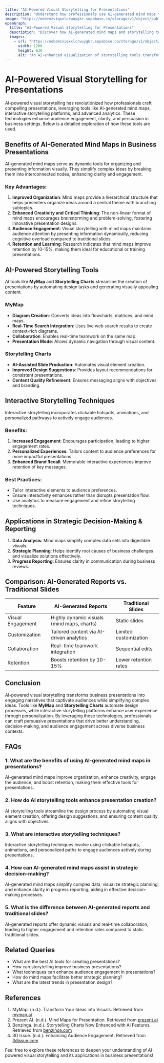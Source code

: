 ```yaml
---
title: "AI-Powered Visual Storytelling for Presentations"
description: "Understand how professionals use AI-generated mind maps to craft compelling visual presentations. Learn how AI-driven storytelling improves audience engagement, clarity, and persuasion in business settings."
image: "https://eobemzviqxxlcrwuygkr.supabase.co/storage/v1/object/public/yt2insight//ai-visual-storytelling.png"
openGraph:
  title: "AI-Powered Visual Storytelling for Presentations"
  description: "Discover how AI-generated mind maps and storytelling tools enhance audience engagement, improve clarity, and drive persuasive business presentations."
  images:
    - url: "https://eobemzviqxxlcrwuygkr.supabase.co/storage/v1/object/public/yt2insight//ai-visual-storytelling.png"
      width: 1200
      height: 630
      alt: "An AI-enhanced visualization of storytelling tools transforming business presentations."
---
```


# AI-Powered Visual Storytelling for Presentations

AI-powered visual storytelling has revolutionized how professionals craft compelling presentations, leveraging tools like AI-generated mind maps, interactive storytelling platforms, and advanced analytics. These technologies enhance audience engagement, clarity, and persuasion in business settings. Below is a detailed exploration of how these tools are used.

## Benefits of AI-Generated Mind Maps in Business Presentations

AI-generated mind maps serve as dynamic tools for organizing and presenting information visually. They simplify complex ideas by breaking them into interconnected nodes, enhancing clarity and engagement.

### Key Advantages:

1. **Improved Organization**: Mind maps provide a hierarchical structure that helps presenters organize ideas around a central theme with branching subtopics.
2. **Enhanced Creativity and Critical Thinking**: The non-linear format of mind maps encourages brainstorming and problem-solving, fostering innovative presentation designs.
3. **Audience Engagement**: Visual storytelling with mind maps maintains audience attention by presenting information dynamically, reducing cognitive overload compared to traditional slides.
4. **Retention and Learning**: Research indicates that mind maps improve retention by 10-15%, making them ideal for educational or training presentations.

## AI-Powered Storytelling Tools

AI tools like **MyMap** and **Storytelling Charts** streamline the creation of presentations by automating design tasks and generating visually appealing content.

### **MyMap**

- **Diagram Creation**: Converts ideas into flowcharts, matrices, and mind maps.
- **Real-Time Search Integration**: Uses live web search results to create context-rich diagrams.
- **Collaboration**: Enables real-time teamwork on the same map.
- **Presentation Mode**: Allows dynamic navigation through visual content.

### **Storytelling Charts**

- **AI-Assisted Slide Production**: Automates visual element creation.
- **Improved Design Suggestions**: Provides layout recommendations for consistent presentations.
- **Content Quality Refinement**: Ensures messaging aligns with objectives and branding.

## Interactive Storytelling Techniques

Interactive storytelling incorporates clickable hotspots, animations, and personalized pathways to actively engage audiences.

### **Benefits:**

1. **Increased Engagement**: Encourages participation, leading to higher engagement rates.
2. **Personalized Experiences**: Tailors content to audience preferences for more impactful presentations.
3. **Enhanced Brand Recall**: Memorable interactive experiences improve retention of key messages.

### **Best Practices:**

- Tailor interactive elements to audience preferences.
- Ensure interactivity enhances rather than disrupts presentation flow.
- Use analytics to measure engagement and refine storytelling techniques.

## Applications in Strategic Decision-Making & Reporting

1. **Data Analysis**: Mind maps simplify complex data sets into digestible visuals.
2. **Strategic Planning**: Helps identify root causes of business challenges and visualize solutions effectively.
3. **Progress Reporting**: Ensures clarity in communication during business reviews.

## Comparison: AI-Generated Reports vs. Traditional Slides

| Feature           | AI-Generated Reports                       | Traditional Slides    |
| ----------------- | ------------------------------------------ | --------------------- |
| Visual Engagement | Highly dynamic visuals (mind maps, charts) | Static slides         |
| Customization     | Tailored content via AI-driven analytics   | Limited customization |
| Collaboration     | Real-time teamwork integration             | Sequential edits      |
| Retention         | Boosts retention by 10-15%                 | Lower retention rates |

## Conclusion

AI-powered visual storytelling transforms business presentations into engaging narratives that captivate audiences while simplifying complex ideas. Tools like **MyMap** and **Storytelling Charts** automate design processes, while interactive storytelling platforms enhance user experience through personalization. By leveraging these technologies, professionals can craft persuasive presentations that drive better understanding, decision-making, and audience engagement across diverse business contexts.

## FAQs

### 1. What are the benefits of using AI-generated mind maps in presentations?

AI-generated mind maps improve organization, enhance creativity, engage the audience, and boost retention, making them effective tools for presentations.

### 2. How do AI storytelling tools enhance presentation creation?

AI storytelling tools streamline the design process by automating visual element creation, offering design suggestions, and ensuring content quality aligns with objectives.

### 3. What are interactive storytelling techniques?

Interactive storytelling techniques involve using clickable hotspots, animations, and personalized paths to engage audiences actively during presentations.

### 4. How can AI-generated mind maps assist in strategic decision-making?

AI-generated mind maps simplify complex data, visualize strategic planning, and enhance clarity in progress reporting, aiding in effective decision-making processes.

### 5. What is the difference between AI-generated reports and traditional slides?

AI-generated reports offer dynamic visuals and real-time collaboration, leading to higher engagement and retention rates compared to static traditional slides.

## Related Queries

- What are the best AI tools for creating presentations?
- How can storytelling improve business presentations?
- What techniques can enhance audience engagement in presentations?
- How do mind maps facilitate better strategic planning?
- What are the latest trends in presentation design?

## References

1. MyMap. (n.d.). Transform Your Ideas into Visuals. Retrieved from [mymap.ai](https://www.mymap.ai)
2. Prezent AI. (n.d.). Mind Maps for Presentation. Retrieved from [prezent.ai](https://www.prezent.ai/zenpedia/mind-maps-for-presentation)
3. Benzinga. (n.d.). Storytelling Charts Now Enhanced with AI Features. Retrieved from [benzinga.com](https://www.benzinga.com/content/42380823/storytelling-charts-now-enhanced-with-ai-features-to-streamline-presentation-creation-and-design)
4. 3D Issue. (n.d.). Enhancing Audience Engagement. Retrieved from [3dissue.com](https://www.3dissue.com/enhancing-audience-engagement-and-exploring-the-impact-of-interactive-storytelling-in-digital-media/)

Feel free to explore these references to deepen your understanding of AI-powered visual storytelling and its applications in business presentations!

